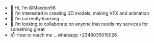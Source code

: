 - 👋 Hi, I’m @Maxdon56
- 👀 I’m interested in creating 3D models, making VFX and animation
- 🌱 I’m currently learning ...
- 💞️ I’m looking to collaborate on anyone that needs my services for something great
- 📫 How to reach me ...whatsapp +2348035015026

<!---
Maxdon56/Maxdon56 is a ✨ special ✨ repository because its `README.md` (this file) appears on your GitHub profile.
You can click the Preview link to take a look at your changes.
--->
